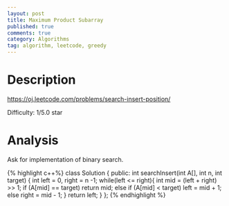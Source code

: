 ```yaml
---
layout: post
title: Maximum Product Subarray
published: true
comments: true
category: Algorithms
tag: algorithm, leetcode, greedy
---
```


# Description

https://oj.leetcode.com/problems/search-insert-position/

Difficulty: 1/5.0 star

# Analysis

Ask for implementation of binary search.


{% highlight c++%}
class Solution {
public:
    int searchInsert(int A[], int n, int target) {
 		int left = 0, right = n -1;
		while(left <= right){
			int mid = (left + right) >> 1;
			if (A[mid] == target)
				return mid;
			else if (A[mid] < target)
				left = mid + 1;
			else
				right = mid - 1;
		}
		return left;
    }
};
{% endhighlight %}